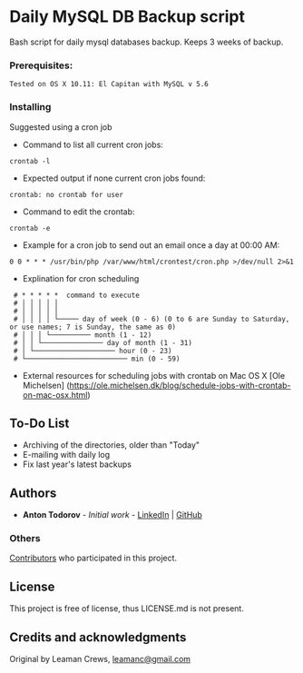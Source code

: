 # Daily MySQL DB Backup script
Bash script for daily  mysql databases backup. Keeps 3 weeks of backup.

### Prerequisites: 
```
Tested on OS X 10.11: El Capitan with MySQL v 5.6
```

### Installing
Suggested using a cron job

* Command to list all current cron jobs:
```
crontab -l
```

* Expected output if none current cron jobs found:
```
crontab: no crontab for user
```

* Command to edit the crontab:
```
crontab -e
```

* Example for a cron job to send out an email once a day at 00:00 AM:
```
0 0 * * * /usr/bin/php /var/www/html/crontest/cron.php >/dev/null 2>&1
```

* Explination for cron scheduling
```
 # * * * * *  command to execute
 # │ │ │ │ │
 # │ │ │ │ │
 # │ │ │ │ └───── day of week (0 - 6) (0 to 6 are Sunday to Saturday, or use names; 7 is Sunday, the same as 0)
 # │ │ │ └────────── month (1 - 12)
 # │ │ └─────────────── day of month (1 - 31)
 # │ └──────────────────── hour (0 - 23)
 # └───────────────────────── min (0 - 59)
 ```
 
 * External resources for scheduling jobs with crontab on Mac OS X 
 [Ole Michelsen] (https://ole.michelsen.dk/blog/schedule-jobs-with-crontab-on-mac-osx.html)
 
## To-Do List
- Archiving of the directories, older than "Today"
- E-mailing with daily log
- Fix last year's latest backups
 
 ## Authors
* **Anton Todorov** - *Initial work* - [LinkedIn](www.linkedin.com/in/anton-todorov89) | [GitHub](https://github.com/anton-todorov)

### Others
[Contributors](https://github.com/anton-todorov/Bash-Daily-MySQL-DB-Backup/graphs/contributors) who participated in this project.

## License

This project is free of license, thus LICENSE.md is not present.

## Credits and acknowledgments
Original by Leaman Crews, <leamanc@gmail.com>
